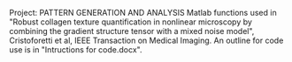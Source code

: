 Project: PATTERN GENERATION AND ANALYSIS
Matlab functions used in "Robust collagen texture quantification in nonlinear microscopy by combining the gradient structure tensor with a mixed noise model", Cristoforetti et al, IEEE Transaction on Medical Imaging.
An outline for code use is in "Intructions for code.docx".
